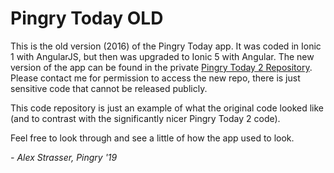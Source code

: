 # Pingry Today OLD

This is the old version (2016) of the Pingry Today app. It was coded in Ionic 1 with AngularJS, but then was upgraded to Ionic 5 with Angular. The new version of the app can be found in the private [Pingry Today 2 Repository](https://github.com/arstrasser/pingry-today-2). Please contact me for permission to access the new repo, there is just sensitive code that cannot be released publicly.

This code repository is just an example of what the original code looked like (and to contrast with the significantly nicer Pingry Today 2 code).

Feel free to look through and see a little of how the app used to look.

*- Alex Strasser, Pingry '19*
